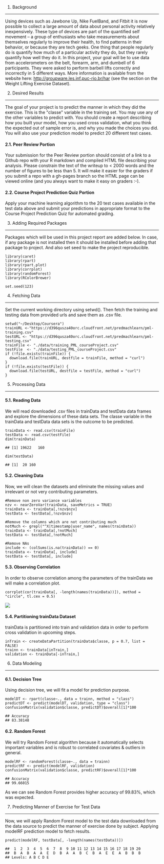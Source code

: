 1. Background
-------------

Using devices such as Jawbone Up, Nike FuelBand, and Fitbit it is now
possible to collect a large amount of data about personal activity
relatively inexpensively. These type of devices are part of the
quantified self movement – a group of enthusiasts who take measurements
about themselves regularly to improve their health, to find patterns in
their behavior, or because they are tech geeks. One thing that people
regularly do is quantify how much of a particular activity they do, but
they rarely quantify how well they do it. In this project, your goal
will be to use data from accelerometers on the belt, forearm, arm, and
dumbell of 6 participants. They were asked to perform barbell lifts
correctly and incorrectly in 5 different ways. More information is
available from the website here:
<http://groupware.les.inf.puc-rio.br/har> (see the section on the Weight
Lifting Exercise Dataset).

2. Desired Results
------------------

The goal of your project is to predict the manner in which they did the
exercise. This is the "classe" variable in the training set. You may use
any of the other variables to predict with. You should create a report
describing how you built your model, how you used cross validation, what
you think the expected out of sample error is, and why you made the
choices you did. You will also use your prediction model to predict 20
different test cases.

#### 2.1. Peer Review Portion

Your submission for the Peer Review portion should consist of a link to
a Github repo with your R markdown and compiled HTML file describing
your analysis. Please constrain the text of the writeup to &lt; 2000
words and the number of figures to be less than 5. It will make it
easier for the graders if you submit a repo with a gh-pages branch so
the HTML page can be viewed online (and you always want to make it easy
on graders :-).

#### 2.2. Course Project Prediction Quiz Portion

Apply your machine learning algorithm to the 20 test cases available in
the test data above and submit your predictions in appropriate format to
the Course Project Prediction Quiz for automated grading.

3. Adding Required Packages
---------------------------

Packages which will be used in this project report are added below. In
case, if any package is not installed then it should be installed before
adding that package to project. And also set seed to make the project
reproducible.

    library(caret)
    library(rpart)
    library(rpart.plot)
    library(corrplot)
    library(randomForest)
    library(RColorBrewer)

    set.seed(123)

4. Fetching Data
----------------

Set the current working directory using setwd(). Then fetch the training
and testing data from provided urls and save them as .csv file.

    setwd("~/Desktop/Coursera")
    trainURL <-"https://d396qusza40orc.cloudfront.net/predmachlearn/pml-training.csv"
    testURL <- "https://d396qusza40orc.cloudfront.net/predmachlearn/pml-testing.csv"
    trainFile <- "./data/training_PML_courseProject.csv"
    testFile  <- "./data/testing_PML_courseProject.csv"
    if (!file.exists(trainFile)) {
      download.file(trainURL, destfile = trainFile, method = "curl")
    }
    if (!file.exists(testFile)) {
      download.file(testURL, destfile = testFile, method = "curl")
    }

5. Processing Data
------------------

#### 5.1. Reading Data

We will read downloaded .csv files in trainData and testData data frames
and explore the dimensions of these data sets. The classe variable in
the trainData and testData data sets is the outcome to be predicted.

    trainData <- read.csv(trainFile)
    testData <- read.csv(testFile)
    dim(trainData)

    ## [1] 19622   160

    dim(testData)

    ## [1]  20 160

#### 5.2. Cleaning Data

Now, we will clean the datasets and eliminate the missing values and
irrelevant or not very contributing parameters.

    #Remove non zero variance variables
    nzv <- nearZeroVar(trainData, saveMetrics = TRUE)
    trainData <- trainData[,!nzv$nzv]
    testData <- testData[,!nzv$nzv]

    #Remove the columns which are not contributing much
    notMuch <- grepl("^X|timestamp|user_name", names(trainData))
    trainData <- trainData[,!notMuch]
    testData <- testData[,!notMuch]

    #Remove NAs
    include <- (colSums(is.na(trainData)) == 0)
    trainData <- trainData[, include]
    testData <- testData[, include]

#### 5.3. Observing Correlation

In order to observe correlation among the parameters of the trainData we
will make a correlation plot.

    corrplot(cor(trainData[, -length(names(trainData))]), method = "circle", tl.cex = 0.5)

![](MachineLearningProject_files/figure-markdown_strict/unnamed-chunk-5-1.png)

#### 5.4. Partitioning trainData Dataset

trainData is partitioned into train and validation data in order to
perform cross validation in upcoming steps.

    inTrain <- createDataPartition(trainData$classe, p = 0.7, list = FALSE)
    trainn <- trainData[inTrain,]
    validation <- trainData[-inTrain,]

6. Data Modeling
----------------

#### 6.1. Decision Tree

Using decision tree, we will fit a model for prediction purpose.

    modelDT <- rpart(classe~., data = trainn, method = "class")
    predictDT <- predict(modelDT, validation, type = "class")
    confusionMatrix(validation$classe, predictDT)$overall[1]*100

    ## Accuracy 
    ## 83.38148

#### 6.2. Random Forest

We will try Random Forest algorithm because it automatically selects
important variables and is robust to correlated covariates & outliers in
general.

    modelRF <- randomForest(classe~., data = trainn)
    predictRF <- predict(modelRF, validation)
    confusionMatrix(validation$classe, predictRF)$overall[1]*100

    ## Accuracy 
    ## 99.66015

As we can see Random Forest provides higher accuracy of 99.83%, which
was expected.

7. Predicting Manner of Exercise for Test Data
----------------------------------------------

Now, we will apply Random Forest model to the test data downloaded from
the data source to predict the manner of exercise done by subject.
Applying modelRF prediction model to fetch results.

    predict(modelRF, testData[, -length(names(testData))])

    ##  1  2  3  4  5  6  7  8  9 10 11 12 13 14 15 16 17 18 19 20 
    ##  B  A  B  A  A  E  D  B  A  A  B  C  B  A  E  E  A  B  B  B 
    ## Levels: A B C D E
